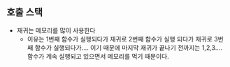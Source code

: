 ## 호출 스택
- 재귀는 메모리를 많이 사용한다 
  - 이유는 1번째 함수가 실행되다가 재귀로 2번째 함수가 실행 되다가 재귀로 3번째 함수가 실행되다가....
    이기 때문에 마지막 재귀가 끝나기 전까지는 1,2,3.... 함수가 계속 실행되고 있으면서 메모리를 먹기 때문이다.